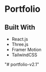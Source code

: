 # Portfolio

## Built With

- React.js
- Three.js
- Framer Motion
- TailwindCSS

"# portfolio-v2.1"
